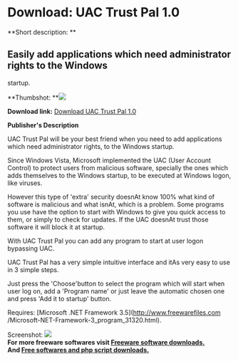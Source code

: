 # Download: UAC Trust Pal 1.0

**Short description: **

## Easily add applications which need administrator rights to the Windows
startup.

  
**Thumbshot: **![](http://www.freewarefiles.com/screenshot/uactrustpal_md.jpg)   
  
**Download link:** [Download UAC Trust Pal 1.0](http://freesoftwares.boysofts.com/UAC-Trust-Pal_program_82682.html)  
  

**Publisher's Description**  
  

UAC Trust Pal will be your best friend when you need to add applications which
need administrator rights, to the Windows startup.

Since Windows Vista, Microsoft implemented the UAC (User Account Control) to
protect users from malicious software, specially the ones which adds
themselves to the Windows startup, to be executed at Windows logon, like
viruses.

However this type of 'extra' security doesnAt know 100% what kind of software
is malicious and what isnAt, which is a problem. Some programs you use have
the option to start with Windows to give you quick access to them, or simply
to check for updates. If the UAC doesnAt trust those software it will block it
at startup.

With UAC Trust Pal you can add any program to start at user logon bypassing
UAC.

UAC Trust Pal has a very simple intuitive interface and itAs very easy to use
in 3 simple steps.

Just press the 'Choose'button to select the program which will start when user
log on, add a 'Program name' or just leave the automatic chosen one and press
'Add it to startup' button.

Requires: [Microsoft .NET Framework 3.5](http://www.freewarefiles.com
/Microsoft-NET-Framework-3_program_31320.html).

  
  
Screenshot: ![](http://www.freewarefiles.com/screenshot/uactrustpal.jpg)  
**For more freeware softwares visit [Freeware software downloads.](http://freesoftwares.boysofts.com/)**   
**And [Free softwares and php script downloads.](http://www.boysofts.com/)**

